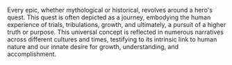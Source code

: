 
Every epic, whether mythological or historical, revolves around a hero's quest. This quest is often depicted as a journey, embodying the human experience of trials, tribulations, growth, and ultimately, a pursuit of a higher truth or purpose. This universal concept is reflected in numerous narratives across different cultures and times, testifying to its intrinsic link to human nature and our innate desire for growth, understanding, and accomplishment.
```